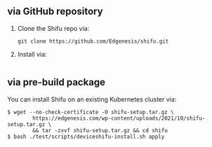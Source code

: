## via GitHub repository
1. Clone the Shifu repo via:
   ```
   git clone https://github.com/Edgenesis/shifu.git
   ```
2. Install via:
   ```
   
   ```

## via pre-build package
You can install Shifu on an existing Kubernetes cluster via:
```
$ wget --no-check-certificate -O shifu-setup.tar.gz \
        https://edgenesis.com/wp-content/uploads/2021/10/shifu-setup.tar.gz \
        && tar -zxvf shifu-setup.tar.gz && cd shifu
$ bash ./test/scripts/deviceshifu-install.sh apply
```